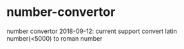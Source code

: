 # number-convertor
number convertor
2018-09-12: current support convert latin number(<5000) to roman number
